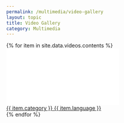 ```yaml
---
permalink: /multimedia/video-gallery
layout: topic
title: Video Gallery
category: Multimedia
---
```


<div class="row">
{% for item in site.data.videos.contents %}
  <div class="col-sm-12 col-md-6">
    <div class=
    "d-flex flex-column">
      <a href="{%if item.href %} {{ item.href }} {% else %} {{ item.src }} {% endif %}" target="_blank">
        <object class="card-img-top" playsinline="playsinline" autoplay="autoplay" muted="muted" loop="loop">
          <embed src="{{ item.src }}" autoplay="autoplay" muted="muted" loop="loop" type="video/mp4">
        </object>
      <div class="vid-meta p-1">
      <span class="catagory p-1">{{ item.category }}
      </span>
      <span class="language p-1">{{ item.language }}
      </span>
      </div>
      </a>
  </div>
  </div>
  {% endfor %}
</div>
